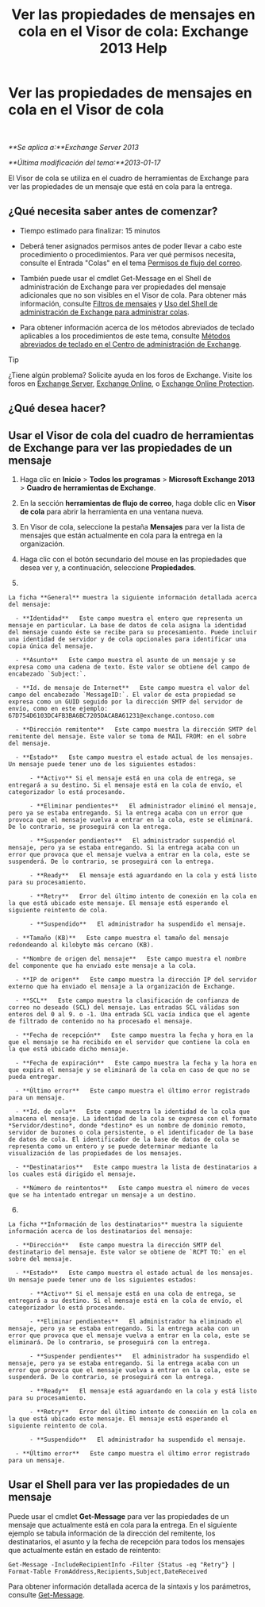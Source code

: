 ﻿---
title: 'Ver las propiedades de mensajes en cola en el Visor de cola: Exchange 2013 Help'
TOCTitle: Ver las propiedades de mensajes en cola en el Visor de cola
ms:assetid: 9d15d8b8-e061-4288-9354-df58e282fb6b
ms:mtpsurl: https://technet.microsoft.com/es-es/library/Bb123934(v=EXCHG.150)
ms:contentKeyID: 49895802
ms.date: 05/22/2018
mtps_version: v=EXCHG.150
f1_keywords:
- Microsoft.Exchange.Management.Edge.SystemManager.MessagePropertyPage
ms.translationtype: MT
---

# Ver las propiedades de mensajes en cola en el Visor de cola

 

_**Se aplica a:**Exchange Server 2013_

_**Última modificación del tema:**2013-01-17_

El Visor de cola se utiliza en el cuadro de herramientas de Exchange para ver las propiedades de un mensaje que está en cola para la entrega.

## ¿Qué necesita saber antes de comenzar?

  - Tiempo estimado para finalizar: 15 minutos

  - Deberá tener asignados permisos antes de poder llevar a cabo este procedimiento o procedimientos. Para ver qué permisos necesita, consulte el Entrada "Colas" en el tema [Permisos de flujo del correo](mail-flow-permissions-exchange-2013-help.md).

  - También puede usar el cmdlet Get-Message en el Shell de administración de Exchange para ver propiedades del mensaje adicionales que no son visibles en el Visor de cola. Para obtener más información, consulte [Filtros de mensajes](message-filters-exchange-2013-help.md) y [Uso del Shell de administración de Exchange para administrar colas](use-the-exchange-management-shell-to-manage-queues-exchange-2013-help.md).

  - Para obtener información acerca de los métodos abreviados de teclado aplicables a los procedimientos de este tema, consulte [Métodos abreviados de teclado en el Centro de administración de Exchange](keyboard-shortcuts-in-the-exchange-admin-center-exchange-online-protection-help.md).


> [!TIP]
> ¿Tiene algún problema? Solicite ayuda en los foros de Exchange. Visite los foros en <A href="https://go.microsoft.com/fwlink/p/?linkid=60612">Exchange Server</A>, <A href="https://go.microsoft.com/fwlink/p/?linkid=267542">Exchange Online</A>, o <A href="https://go.microsoft.com/fwlink/p/?linkid=285351">Exchange Online Protection</A>.



## ¿Qué desea hacer?

## Usar el Visor de cola del cuadro de herramientas de Exchange para ver las propiedades de un mensaje

1.  Haga clic en **Inicio** \> **Todos los programas** \> **Microsoft Exchange 2013** \> **Cuadro de herramientas de Exchange**.

2.  En la sección **herramientas de flujo de correo**, haga doble clic en **Visor de cola** para abrir la herramienta en una ventana nueva.

3.  En Visor de cola, seleccione la pestaña **Mensajes** para ver la lista de mensajes que están actualmente en cola para la entrega en la organización.

4.  Haga clic con el botón secundario del mouse en las propiedades que desea ver y, a continuación, seleccione **Propiedades**.

5.  
    
    La ficha **General** muestra la siguiente información detallada acerca del mensaje:
    
      - **Identidad**   Este campo muestra el entero que representa un mensaje en particular. La base de datos de cola asigna la identidad del mensaje cuando éste se recibe para su procesamiento. Puede incluir una identidad de servidor y de cola opcionales para identificar una copia única del mensaje.
    
      - **Asunto**   Este campo muestra el asunto de un mensaje y se expresa como una cadena de texto. Este valor se obtiene del campo de encabezado `Subject:`.
    
      - **Id. de mensaje de Internet**   Este campo muestra el valor del campo del encabezado `MessageID:`. El valor de esta propiedad se expresa como un GUID seguido por la dirección SMTP del servidor de envío, como en este ejemplo: 67D754D6103DC4FB3BA6BC7205DACABA61231@exchange.contoso.com
    
      - **Dirección remitente**   Este campo muestra la dirección SMTP del remitente del mensaje. Este valor se toma de MAIL FROM: en el sobre del mensaje.
    
      - **Estado**   Este campo muestra el estado actual de los mensajes. Un mensaje puede tener uno de los siguientes estados:
        
          - **Activo** Si el mensaje está en una cola de entrega, se entregará a su destino. Si el mensaje está en la cola de envío, el categorizador lo está procesando.
        
          - **Eliminar pendientes**   El administrador eliminó el mensaje, pero ya se estaba entregando. Si la entrega acaba con un error que provoca que el mensaje vuelva a entrar en la cola, este se eliminará. De lo contrario, se proseguirá con la entrega.
        
          - **Suspender pendientes**   El administrador suspendió el mensaje, pero ya se estaba entregando. Si la entrega acaba con un error que provoca que el mensaje vuelva a entrar en la cola, este se suspenderá. De lo contrario, se proseguirá con la entrega.
        
          - **Ready**   El mensaje está aguardando en la cola y está listo para su procesamiento.
        
          - **Retry**   Error del último intento de conexión en la cola en la que está ubicado este mensaje. El mensaje está esperando el siguiente reintento de cola.
        
          - **Suspendido**   El administrador ha suspendido el mensaje.
    
      - **Tamaño (KB)**   Este campo muestra el tamaño del mensaje redondeando al kilobyte más cercano (KB).
    
      - **Nombre de origen del mensaje**   Este campo muestra el nombre del componente que ha enviado este mensaje a la cola.
    
      - **IP de origen**   Este campo muestra la dirección IP del servidor externo que ha enviado el mensaje a la organización de Exchange.
    
      - **SCL**   Este campo muestra la clasificación de confianza de correo no deseado (SCL) del mensaje. Las entradas SCL válidas son enteros del 0 al 9. o -1. Una entrada SCL vacía indica que el agente de filtrado de contenido no ha procesado el mensaje.
    
      - **Fecha de recepción**   Este campo muestra la fecha y hora en la que el mensaje se ha recibido en el servidor que contiene la cola en la que está ubicado dicho mensaje.
    
      - **Fecha de expiración**   Este campo muestra la fecha y la hora en que expira el mensaje y se eliminará de la cola en caso de que no se pueda entregar.
    
      - **Último error**   Este campo muestra el último error registrado para un mensaje.
    
      - **Id. de cola**   Este campo muestra la identidad de la cola que almacena el mensaje. La identidad de la cola se expresa con el formato *Servidor/destino*, donde *destino* es un nombre de dominio remoto, servidor de buzones o cola persistente, o el identificador de la base de datos de cola. El identificador de la base de datos de cola se representa como un entero y se puede determinar mediante la visualización de las propiedades de los mensajes.
    
      - **Destinatarios**   Este campo muestra la lista de destinatarios a los cuales está dirigido el mensaje.
    
      - **Número de reintentos**   Este campo muestra el número de veces que se ha intentado entregar un mensaje a un destino.

6.  
    
    La ficha **Información de los destinatarios** muestra la siguiente información acerca de los destinatarios del mensaje:
    
      - **Dirección**   Este campo muestra la dirección SMTP del destinatario del mensaje. Este valor se obtiene de `RCPT TO:` en el sobre del mensaje.
    
      - **Estado**   Este campo muestra el estado actual de los mensajes. Un mensaje puede tener uno de los siguientes estados:
        
          - **Activo** Si el mensaje está en una cola de entrega, se entregará a su destino. Si el mensaje está en la cola de envío, el categorizador lo está procesando.
        
          - **Eliminar pendientes**   El administrador ha eliminado el mensaje, pero ya se estaba entregando. Si la entrega acaba con un error que provoca que el mensaje vuelva a entrar en la cola, este se eliminará. De lo contrario, se proseguirá con la entrega.
        
          - **Suspender pendientes**   El administrador ha suspendido el mensaje, pero ya se estaba entregando. Si la entrega acaba con un error que provoca que el mensaje vuelva a entrar en la cola, este se suspenderá. De lo contrario, se proseguirá con la entrega.
        
          - **Ready**   El mensaje está aguardando en la cola y está listo para su procesamiento.
        
          - **Retry**   Error del último intento de conexión en la cola en la que está ubicado este mensaje. El mensaje está esperando el siguiente reintento de cola.
        
          - **Suspendido**   El administrador ha suspendido el mensaje.
    
      - **Último error**   Este campo muestra el último error registrado para un mensaje.

## Usar el Shell para ver las propiedades de un mensaje

Puede usar el cmdlet **Get-Message** para ver las propiedades de un mensaje que actualmente está en cola para la entrega. En el siguiente ejemplo se tabula información de la dirección del remitente, los destinatarios, el asunto y la fecha de recepción para todos los mensajes que actualmente están en estado de reintento:

    Get-Message -IncludeRecipientInfo -Filter {Status -eq "Retry"} | Format-Table FromAddress,Recipients,Subject,DateReceived

Para obtener información detallada acerca de la sintaxis y los parámetros, consulte [Get-Message](https://technet.microsoft.com/es-es/library/bb124738\(v=exchg.150\)).

